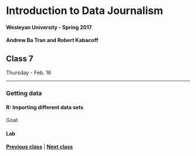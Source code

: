 # Introduction to Data Journalism
  
#### Wesleyan University - Spring 2017
  
**Andrew Ba Tran and Robert Kabacoff**
  
## Class 7
Thursday - Feb. 16
                             
----
                             
### Getting data
                             
#### R: Importing different data sets
                             
Goal: 
                             
#### Lab

                   
**[Previous class](class6.md)** | **[Next class](class8.md)**
